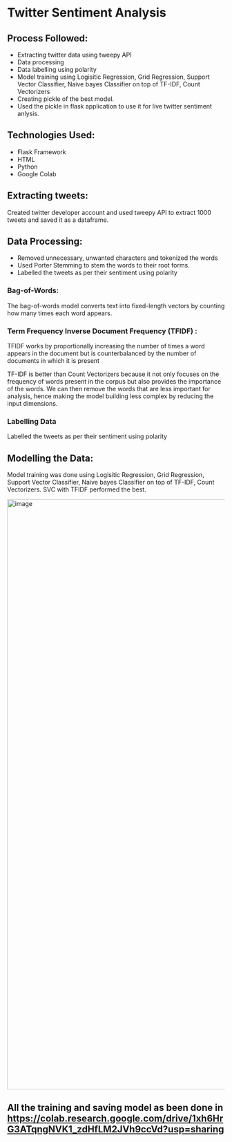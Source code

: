 # Twitter Sentiment Analysis

## Process Followed:

* Extracting twitter data using tweepy API
* Data processing
* Data labelling using polarity
* Model training using Logisitic Regression, Grid Regression, Support Vector Classifier, Naive bayes Classifier on top of TF-IDF, Count Vectorizers
* Creating pickle of the best model. 
* Used the pickle in flask application to use it for live twitter sentiment anlysis.

## Technologies Used:
* Flask Framework
* HTML
* Python
* Google Colab

## Extracting tweets:

Created twitter developer account and used tweepy API to extract 1000 tweets and saved it as a dataframe. 

## Data Processing:
* Removed unnecessary, unwanted characters and tokenized the words
* Used Porter Stemming to stem the words to their root forms. 
* Labelled the tweets as per their sentiment using polarity

### Bag-of-Words:
The bag-of-words model converts text into fixed-length vectors by counting how many times each word appears.

### Term Frequency Inverse Document Frequency (TFIDF) :
TFIDF works by proportionally increasing the number of times a word appears in the document but is counterbalanced by the number of documents in which it is present

TF-IDF is better than Count Vectorizers because it not only focuses on the frequency of words present in the corpus but also provides the importance of the words. We can then remove the words that are less important for analysis, hence making the model building less complex by reducing the input dimensions.


### Labelling Data
Labelled the tweets as per their sentiment using polarity


## Modelling the Data:
Model training was done using Logisitic Regression, Grid Regression, Support Vector Classifier, Naive bayes Classifier on top of TF-IDF, Count Vectorizers. 
SVC with TFIDF performed the best. 

<img width="1366" alt="image" src="https://user-images.githubusercontent.com/12370049/207133982-6bef8e90-c2c9-4136-9489-9bfa62b2a9f4.png">

## All the training and saving model as been done in https://colab.research.google.com/drive/1xh6HrG3ATqngNVK1_zdHfLM2JVh9ccVd?usp=sharing








